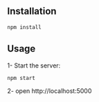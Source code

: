 ## Installation
```bash
npm install
```

## Usage
1- Start the server:
```bash
npm start
```
2- open http://localhost:5000
